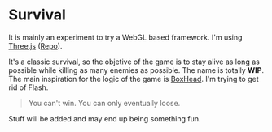 # Survival
It is mainly an experiment to try a WebGL based framework. I'm using [Three.js](https://threejs.org/)
([Repo](https://github.com/mrdoob/three.js/)).

It's a classic survival, so the objetive of the game is to stay alive as long as possible while killing
as many enemies as possible. The name is totally **WIP**. The main inspiration for the logic of the game
is [BoxHead](http://www.boxheadgame.com/). I'm trying to get rid of Flash.

> You can't win. You can only eventually loose.

Stuff will be added and may end up being something fun.
